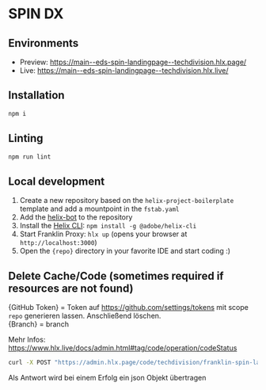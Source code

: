 # SPIN DX

## Environments
- Preview: https://main--eds-spin-landingpage--techdivision.hlx.page/
- Live: https://main--eds-spin-landingpage--techdivision.hlx.live/

## Installation

```sh
npm i
```

## Linting

```sh
npm run lint
```

## Local development

1. Create a new repository based on the `helix-project-boilerplate` template and add a mountpoint in the `fstab.yaml`
1. Add the [helix-bot](https://github.com/apps/helix-bot) to the repository
1. Install the [Helix CLI](https://github.com/adobe/helix-cli): `npm install -g @adobe/helix-cli`
1. Start Franklin Proxy: `hlx up` (opens your browser at `http://localhost:3000`)
1. Open the `{repo}` directory in your favorite IDE and start coding :)

## Delete Cache/Code (sometimes required if resources are not found)
{GitHub Token} = Token auf https://github.com/settings/tokens mit scope `repo` generieren lassen. Anschließend löschen.  
{Branch} = branch

Mehr Infos: https://www.hlx.live/docs/admin.html#tag/code/operation/codeStatus

```sh
curl -X POST "https://admin.hlx.page/code/techdivision/franklin-spin-landingpage/{branch}/*?branch={branch}" -H "x-github-token: {GitHub token}"
```
Als Antwort wird bei einem Erfolg ein json Objekt übertragen
